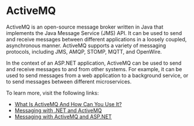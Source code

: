 # ActiveMQ

ActiveMQ is an open-source message broker written in Java that implements the Java Message Service (JMS) API. It can be used to send and receive messages between different applications in a loosely coupled, asynchronous manner. ActiveMQ supports a variety of messaging protocols, including JMS, AMQP, STOMP, MQTT, and OpenWire.

In the context of an ASP.NET application, ActiveMQ can be used to send and receive messages to and from other systems. For example, it can be used to send messages from a web application to a background service, or to send messages between different microservices.

To learn more, visit the following links:

- [What Is ActiveMQ And How Can You Use It?](https://www.c-sharpcorner.com/article/what-is-activemq-and-how-can-you-use-it/)
- [Messaging with .NET and ActiveMQ](https://remark.wordpress.com/articles/messaging-with-net-and-activemq/)
- [Messaging with ActiveMQ and ASP.NET](https://havret.io/activemq-artemis-net-core)